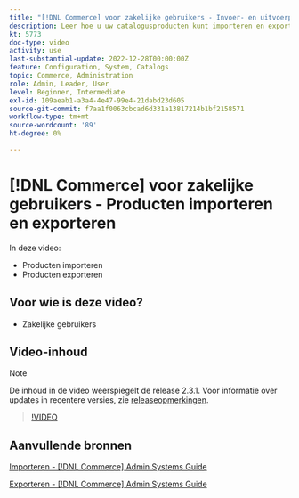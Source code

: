 ```yaml
---
title: "[!DNL Commerce] voor zakelijke gebruikers - Invoer- en uitvoerproducten"
description: Leer hoe u uw catalogusproducten kunt importeren en exporteren.
kt: 5773
doc-type: video
activity: use
last-substantial-update: 2022-12-28T00:00:00Z
feature: Configuration, System, Catalogs
topic: Commerce, Administration
role: Admin, Leader, User
level: Beginner, Intermediate
exl-id: 109aeab1-a3a4-4e47-99e4-21dabd23d605
source-git-commit: f7aa1f0063cbcad6d331a13817214b1bf2158571
workflow-type: tm+mt
source-wordcount: '89'
ht-degree: 0%

---
```


# [!DNL Commerce] voor zakelijke gebruikers - Producten importeren en exporteren

In deze video:

- Producten importeren
- Producten exporteren

## Voor wie is deze video?

- Zakelijke gebruikers

## Video-inhoud

>[!NOTE]
>
>De inhoud in de video weerspiegelt de release 2.3.1. Voor informatie over updates in recentere versies, zie [releaseopmerkingen](https://experienceleague.adobe.com/docs/commerce-operations/release/notes/overview.html).

>[!VIDEO](https://video.tv.adobe.com/v/35958?quality=12&learn=on)

## Aanvullende bronnen

[Importeren - [!DNL Commerce] Admin Systems Guide](https://experienceleague.adobe.com/docs/commerce-admin/systems/data-transfer/data-import.html)

[Exporteren - [!DNL Commerce] Admin Systems Guide](https://experienceleague.adobe.com/docs/commerce-admin/systems/data-transfer/data-export.html)
